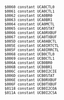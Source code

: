     $0060 constant UCA0CTL0
    $0061 constant UCA0CTL1
    $0062 constant UCA0BR0
    $0063 constant UCA0BR1
    $0064 constant UCA0MCTL
    $0065 constant UCA0STAT
    $0066 constant UCA0RXBUF
    $0067 constant UCA0TXBUF
    $005D constant UCA0ABCTL
    $005E constant UCA0IRTCTL
    $005F constant UCA0IRRCTL
    $0068 constant UCB0CTL0
    $0069 constant UCB0CTL1
    $006A constant UCB0BR0
    $006B constant UCB0BR1
    $006C constant UCB0I2CIE
    $006D constant UCB0STAT
    $006E constant UCB0RXBUF
    $006F constant UCB0TXBUF
    $0118 constant UCB0I2COA
    $011A constant UCB0I2CSA
